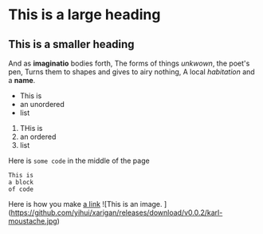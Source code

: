 # This is a large heading
## This is a smaller heading

And as **imaginatio** bodies forth,
The forms of things *unkwown*, the poet's pen,
Turns them to shapes and gives to airy nothing,
A local *habitation* and a **name**.

- This is 
- an unordered 
- list

1. THis is
2. an ordered
3. list

Here is `some code` in the middle of the page

```
This is 
a block
of code
```

Here is how you make [a link](https://ww.wikipedia.org/)
![This is an image. ] (https://github.com/yihui/xarigan/releases/download/v0.0.2/karl-moustache.jpg)

